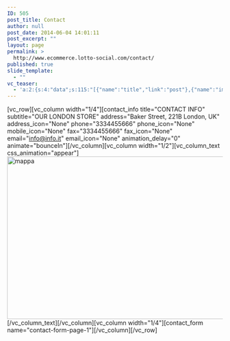 ```yaml
---
ID: 505
post_title: Contact
author: null
post_date: 2014-06-04 14:01:11
post_excerpt: ""
layout: page
permalink: >
  http://www.ecommerce.lotto-social.com/contact/
published: true
slide_template:
  - ""
vc_teaser:
  - 'a:2:{s:4:"data";s:115:"[{"name":"title","link":"post"},{"name":"image","image":"featured","link":"none"},{"name":"text","mode":"excerpt"}]";s:7:"bgcolor";s:0:"";}'
---
```

[vc_row][vc_column width="1/4"][contact_info title="CONTACT INFO" subtitle="OUR LONDON STORE" address="Baker Street, 221B London, UK" address_icon="None" phone="3334455666" phone_icon="None" mobile_icon="None" fax="3334455666" fax_icon="None" email="info@info.it" email_icon="None" animation_delay="0" animate="bounceIn"][/vc_column][vc_column width="1/2"][vc_column_text css_animation="appear"]<img class="alignnone size-full wp-image-1534" src="http://www.ecommerce.lotto-social.com/wp-content/uploads/2014/06/mappa.jpg" alt="mappa" width="549" height="380" />[/vc_column_text][/vc_column][vc_column width="1/4"][contact_form name="contact-form-page-1"][/vc_column][/vc_row]